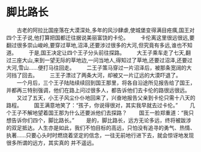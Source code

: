 # 脚比路长
　　古老的阿拉比国座落在大漠深处,多年的风沙肆虐,使城堡变得满目疮痍,国王对四个王子说,他打算把国都迁往据说美丽富饶的卡伦。 
　　卡伦离这里很远很远,要翻过很多崇山峻岭,要穿过草地,沼泽,还要涉过很多的大河,但究竟有多远,谁也不知道。 
　　于是,国王决定让四个王子分头前往探路。 
　　大王子乘车走了七天,翻过三座大山,来到一望无际的草地边,一问当地人,得知过了草地,还要过沼泽,还要过大河,雪山……便打马往回走。 
　　二王子策马穿过一片沼泽后，被那条宽阔的大河挡了回去。 
　　三王子漂过了两条大河，却被又一片辽远的大漠吓退了。 
　　一个月后，三个王子陆陆续续回到国王那里，将各自沿途所见报告给了国王，并都再三特别强调，他们在路上问过很多人，都告诉他们去卡伦的路很远很远。 
　　又过了五天，小王子风尘仆仆地回来了，兴奋地报告父亲到卡伦只需十八天的路程。 
　　国王满意地笑了：“孩子，你说得很对，其实我早就去过卡伦。” 
　　几个王子不解地望着国王那为什么还要派他们去探路？ 
　　国王一脸郑重道：“我只想告诉你们四个，脚比路长。” 
　　是的，脚比路长，远方无论多远，终将被跋涉的双足抵达。人生亦是如此，我们不怕目标的高远，只怕没有追寻的勇气、热情、执著……只要心头时时燃烧着坚定的信念，一往无前地行进下去，就会惊讶地发现很多所谓的远方，其实真的 并不遥远。
 